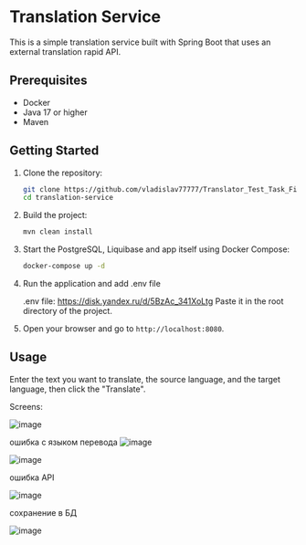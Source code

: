 # Translation Service

This is a simple translation service built with Spring Boot that uses an external translation rapid API.

## Prerequisites

- Docker
- Java 17 or higher
- Maven

## Getting Started

1. Clone the repository:

    ```bash
    git clone https://github.com/vladislav77777/Translator_Test_Task_Fintech
    cd translation-service
    ```

2. Build the project:

    ```bash
    mvn clean install
    ```

3. Start the PostgreSQL, Liquibase and app itself using Docker Compose:

    ```bash
    docker-compose up -d
    ```

4. Run the application and add .env file

    .env file: https://disk.yandex.ru/d/5BzAc_341XoLtg
Paste it in the root directory of the project.

5. Open your browser and go to `http://localhost:8080`.

## Usage

Enter the text you want to translate, the source language, and the target language, then click the "Translate".

Screens:


![image](https://github.com/user-attachments/assets/39d72bad-a4fd-4731-8220-e7eae157f5a7)

ошибка с языком перевода
![image](https://github.com/user-attachments/assets/538d7d98-b510-4db7-90a2-96d2c143dfdf)

![image](https://github.com/user-attachments/assets/a4af0c95-c59d-4623-8ec4-b90e5d436433)

ошибка API

![image](https://github.com/user-attachments/assets/be8ed6d5-01ac-42c8-9eb8-1bbbcea67edf)



сохранение в БД


![image](https://github.com/user-attachments/assets/68072696-6d2b-4ede-a184-0a15d185fa51)

